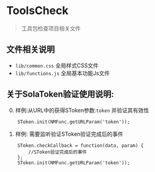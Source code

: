 # ToolsCheck
> 工具包检查项目相关文件

## 文件相关说明

- `lib/common.css`
	全局样式CSS文件
- `lib/functions.js`
	全局基本功能Js文件

## 关于SolaToken验证使用说明:

0. 样例:从URL中的获得SToken参数:`token` 并验证其有效性
```
	SToken.init(NMFunc.getURLParam('token'));
```
1. 样例: 需要监听验证SToken验证完成后的事件
```
	SToken.checkCallback = function(data, param) {
		//SToken验证完成后的事件
	};
	SToken.init(NMFunc.getURLParam('token'));
```